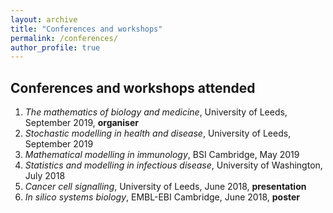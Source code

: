 ```yaml
---
layout: archive
title: "Conferences and workshops"
permalink: /conferences/
author_profile: true
---
```


## Conferences and workshops attended

1. *The mathematics of biology and medicine*, University of Leeds, September 2019, **organiser**
2. *Stochastic modelling in health and disease*, University of Leeds, September 2019
3. *Mathematical modelling in immunology*, BSI Cambridge, May 2019
4. *Statistics and modelling in infectious disease*, University of Washington, July 2018
5. *Cancer cell signalling*, University of Leeds, June 2018, **presentation**
6. *In silico systems biology*, EMBL-EBI Cambridge, June 2018, **poster**

